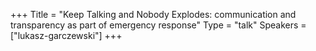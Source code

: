 +++
Title = "Keep Talking and Nobody Explodes: communication and transparency as part of emergency response"
Type = "talk"
Speakers = ["lukasz-garczewski"]
+++

